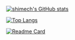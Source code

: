 [![shimech's GitHub stats](https://github-readme-stats.vercel.app/api?username=shimech&count_private=true&show_icons=true&theme=prussian)](https://github.com/shimech)

[![Top Langs](https://github-readme-stats.vercel.app/api/top-langs/?username=shimech&theme=prussian&hide=jupyter-notebook,c-sharp,html)](https://github.com/shimech)

[![Readme Card](https://github-readme-stats.vercel.app/api/pin/?username=shimech&repo=pokemon-shuzokuchi-quiz-neo&theme=prussian)](https://github.com/shimech/pokemon-shuzokuchi-quiz-neo)
